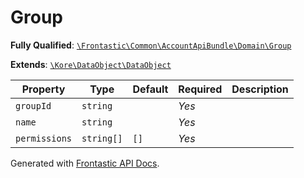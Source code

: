 #  Group

**Fully Qualified**: [`\Frontastic\Common\AccountApiBundle\Domain\Group`](../../../../src/php/AccountApiBundle/Domain/Group.php)

**Extends**: [`\Kore\DataObject\DataObject`](https://github.com/kore/DataObject)

Property|Type|Default|Required|Description
--------|----|-------|--------|-----------
`groupId` | `string` |  | *Yes* | 
`name` | `string` |  | *Yes* | 
`permissions` | `string[]` | `[]` | *Yes* | 

Generated with [Frontastic API Docs](https://github.com/FrontasticGmbH/apidocs).
